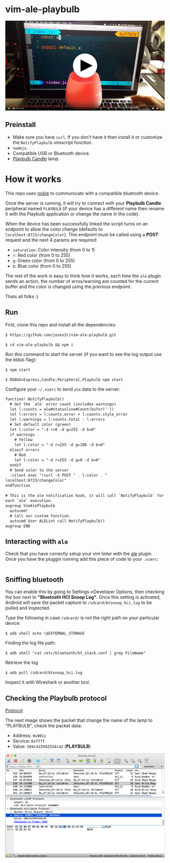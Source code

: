 # vim-ale-playbulb

[![vim-ale-playbulb video preview](assets/preview.png)](https://youtu.be/d3kYVOvJ-o8)

## Preinstall

* Make sure you have `curl`. If you don't have it then install it or customize the `NotifyPlaybulb` vimscript function.
* `nodejs`.
* Compatible USB or Bluetooth device.
* [Playbulb Candle](http://www.playbulb.com/en/playbulb-candle-bluetooth-smart-led-flameless-candle.html) lamp.

# How it works

This repo uses [noble](https://github.com/sandeepmistry/noble) to communicate with a compatible bluetooth device.

Once the server is running, it will try to connect with your **Playbulb Candle** peripheral named `PLAYBULB` (if your device has
a different name then rename it with the Playbulb application or change the name in the code).

When the device has been successfully linked the script turns on an endpoint to allow the color change 
(defaults to `localhost:8723/changeColor`).
This endpoint must be called using a **POST** request and the next 4 params are required:

* `saturation`: Color intensity (from 0 to 1)
* `r`: Red color (from 0 to 255)
* `g`: Green color (from 0 to 255)
* `b`: Blue color (from 0 to 255)

The rest of the work is easy to think how it works, each time the `ale` plugin sends an action, the number of erros/warning
are counted for the current buffer and the color is changed using the previous endpoint.

Thats all folks :)

## Run

First, clone this repo and install all the dependencies:

`$ https://github.com/josex2r/vim-ale-playbulb.git`

`$ cd vim-ale-playbulb && npm i`

Run this command to start the server (if you want to see the log output use the `DEBUG` flag):

`$ npm start`

`$ DEBUG=Express,Candle,Peripheral,Playbulb npm start`

Configure your `~/.vimrc` to send `ale` data to the server:

```
function! NotifyPlaybulb()
  # Get the `ale` error count (includes warnings)
  let l:counts = ale#statusline#Count(bufnr(''))
  let l:errors = l:counts.error + l:counts.style_error
  let l:warnings = l:counts.total - l:errors
  # Set default color (green)
  let l:color = "-d r=0 -d g=255 -d b=0"
  if warnings
    # Yellow
    let l:color = "-d r=255 -d g=100 -d b=0"
  elseif errors
    # Red
    let l:color = "-d r=255 -d g=0 -d b=0"
  endif
  # Send color to the server
  :silent exec "!curl -X POST " . l:color . " localhost:8723/changeColor"
endfunction

# This is the ale notification hook, it will call `NotifyPlaybulb` for each `ale` execution.
augroup VimAlePlaybulb
  autocmd!
  # Call our custom function.
  autocmd User ALELint call NotifyPlaybulb()
augroup END
```

## Interacting with `ale`

Check that you have correctly setup your vim linter with the [ale](https://github.com/w0rp/ale) plugin.
Once you have the pluggin running add this piece of code to your `.vimrc`:

```

```

## Sniffing bluetooth

You can enable this by going to Settings->Developer Options, then checking the box next to 
**"Bluetooth HCI Snoop Log"**.
Once this setting is activated, Android will save the packet capture to `/sdcard/btsnoop_hci.log`
to be pulled and inspected.

Type the following in case `/sdcard/` is not the right path on your particular device:

`$ adb shell echo \$EXTERNAL_STORAGE`

Finding the log file path:

`$ adb shell "cat /etc/bluetooth/bt_stack.conf | grep FileName"`

Retrieve the log

`$ adb pull /sdcard/btsnoop_hci.log`

Inspect it with Wireshark or another tool.

## Checking the Playbulb protocol

[Protocol](https://github.com/Phhere/Playbulb)

The next image shows the packet that change the name of the lamp to "PLAYBULB", check the packet data:

* Address: `0x001c`
* Service: `0xffff`
* Value: `504c415942554c42` (**PLAYBULB**)

![wireshark](assets/wireshark.png)

